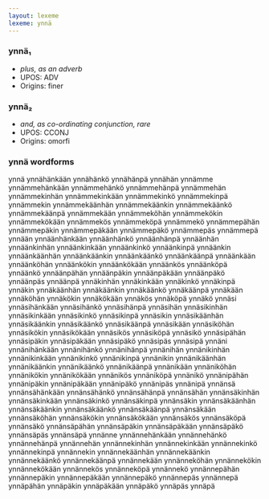 ```yaml
---
layout: lexeme
lexeme: ynnä
---
```


###  ynnä₁

* _plus, as an adverb_
* UPOS:  ADV
* Origins: finer 


###  ynnä₂

* _and, as co-ordinating conjunction, rare_
* UPOS:  CCONJ
* Origins: omorfi 


### ynnä wordforms

ynnä
ynnähänkään
ynnähänkö
ynnähänpä
ynnähän
ynnämme
ynnämmehänkään
ynnämmehänkö
ynnämmehänpä
ynnämmehän
ynnämmekinhän
ynnämmekinkään
ynnämmekinkö
ynnämmekinpä
ynnämmekin
ynnämmekäänhän
ynnämmekäänkin
ynnämmekäänkö
ynnämmekäänpä
ynnämmekään
ynnämmeköhän
ynnämmekökin
ynnämmekökään
ynnämmekös
ynnämmeköpä
ynnämmekö
ynnämmepähän
ynnämmepäkin
ynnämmepäkään
ynnämmepäkö
ynnämmepäs
ynnämmepä
ynnään
ynnäänhänkään
ynnäänhänkö
ynnäänhänpä
ynnäänhän
ynnäänkinhän
ynnäänkinkään
ynnäänkinkö
ynnäänkinpä
ynnäänkin
ynnäänkäänhän
ynnäänkäänkin
ynnäänkäänkö
ynnäänkäänpä
ynnäänkään
ynnäänköhän
ynnäänkökin
ynnäänkökään
ynnäänkös
ynnäänköpä
ynnäänkö
ynnäänpähän
ynnäänpäkin
ynnäänpäkään
ynnäänpäkö
ynnäänpäs
ynnäänpä
ynnäkinhän
ynnäkinkään
ynnäkinkö
ynnäkinpä
ynnäkin
ynnäkäänhän
ynnäkäänkin
ynnäkäänkö
ynnäkäänpä
ynnäkään
ynnäköhän
ynnäkökin
ynnäkökään
ynnäkös
ynnäköpä
ynnäkö
ynnäsi
ynnäsihänkään
ynnäsihänkö
ynnäsihänpä
ynnäsihän
ynnäsikinhän
ynnäsikinkään
ynnäsikinkö
ynnäsikinpä
ynnäsikin
ynnäsikäänhän
ynnäsikäänkin
ynnäsikäänkö
ynnäsikäänpä
ynnäsikään
ynnäsiköhän
ynnäsikökin
ynnäsikökään
ynnäsikös
ynnäsiköpä
ynnäsikö
ynnäsipähän
ynnäsipäkin
ynnäsipäkään
ynnäsipäkö
ynnäsipäs
ynnäsipä
ynnäni
ynnänihänkään
ynnänihänkö
ynnänihänpä
ynnänihän
ynnänikinhän
ynnänikinkään
ynnänikinkö
ynnänikinpä
ynnänikin
ynnänikäänhän
ynnänikäänkin
ynnänikäänkö
ynnänikäänpä
ynnänikään
ynnäniköhän
ynnänikökin
ynnänikökään
ynnänikös
ynnäniköpä
ynnänikö
ynnänipähän
ynnänipäkin
ynnänipäkään
ynnänipäkö
ynnänipäs
ynnänipä
ynnänsä
ynnänsähänkään
ynnänsähänkö
ynnänsähänpä
ynnänsähän
ynnänsäkinhän
ynnänsäkinkään
ynnänsäkinkö
ynnänsäkinpä
ynnänsäkin
ynnänsäkäänhän
ynnänsäkäänkin
ynnänsäkäänkö
ynnänsäkäänpä
ynnänsäkään
ynnänsäköhän
ynnänsäkökin
ynnänsäkökään
ynnänsäkös
ynnänsäköpä
ynnänsäkö
ynnänsäpähän
ynnänsäpäkin
ynnänsäpäkään
ynnänsäpäkö
ynnänsäpäs
ynnänsäpä
ynnänne
ynnännehänkään
ynnännehänkö
ynnännehänpä
ynnännehän
ynnännekinhän
ynnännekinkään
ynnännekinkö
ynnännekinpä
ynnännekin
ynnännekäänhän
ynnännekäänkin
ynnännekäänkö
ynnännekäänpä
ynnännekään
ynnänneköhän
ynnännekökin
ynnännekökään
ynnännekös
ynnänneköpä
ynnännekö
ynnännepähän
ynnännepäkin
ynnännepäkään
ynnännepäkö
ynnännepäs
ynnännepä
ynnäpähän
ynnäpäkin
ynnäpäkään
ynnäpäkö
ynnäpäs
ynnäpä

